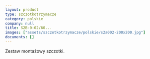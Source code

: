 ```yaml
---
layout: product
type: szczotkotrzymacze
category: polskie
company: null
title: S2B-0-02/60...
images: ["assets/szczotkotrzymacze/polskie/s2a002-200x200.jpg"]
documents: []
---
```

Zestaw montażowy szczotki.